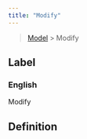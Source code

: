 ```yaml
---
title: "Modify"
---
```


> [Model](../../) > Modify

## Label

### English
Modify


## Definition



    
